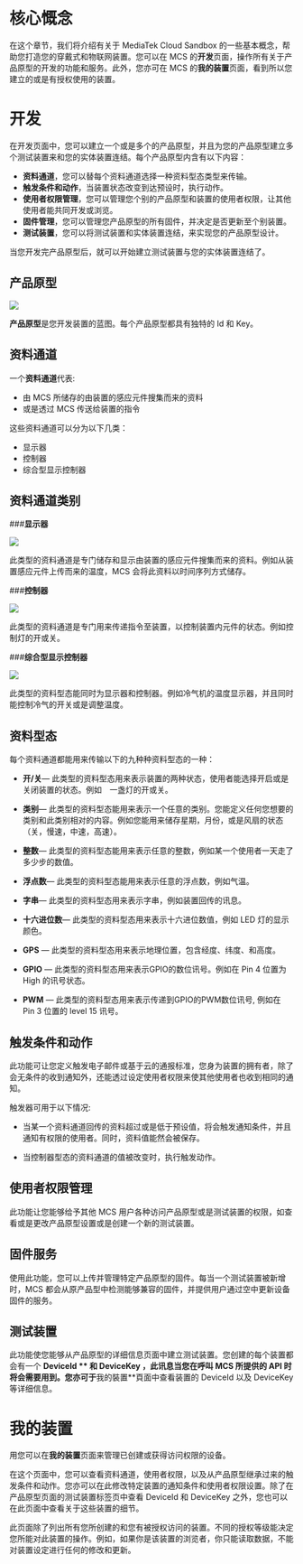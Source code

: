 # **核心慨念**

在这个章节，我们将介绍有关于 MediaTek Cloud Sandbox  的一些基本概念，帮助您打造您的穿戴式和物联网装置。您可以在 MCS 的**开发**页面，操作所有关于产品原型的开发的功能和服务。此外，您亦可在 MCS 的**我的装置**页面，看到所以您建立的或是有授权使用的装置。

# **开发**

在开发页面中，您可以建立一个或是多个的产品原型，并且为您的产品原型建立多个测试装置来和您的实体装置连结。每个产品原型内含有以下内容：


- **资料通道**，您可以替每个资料通道选择一种资料型态类型来传输。
- **触发条件和动作**，当装置状态改变到达预设时，执行动作。
- **使用者权限管理**，您可以管理您个别的产品原型和装置的使用者权限，让其他使用者能共同开发或浏览。
- **固件管理**，您可以管理您产品原型的所有固件，并决定是否更新至个别装置。
- **测试装置**，您可以将测试装置和实体装置连结，来实现您的产品原型设计。

当您开发完产品原型后，就可以开始建立测试装置与您的实体装置连结了。

## **产品原型**


![](../images/key_concept/img_key_concepts_01.png)

**产品原型**是您开发装置的蓝图。每个产品原型都具有独特的 Id 和 Key。

## **资料通道**

一个**资料通道**代表:
- 由 MCS 所储存的由装置的感应元件搜集而来的资料
- 或是透过 MCS 传送给装置的指令


这些资料通道可以分为以下几类：
- 显示器
- 控制器
- 综合型显示控制器

## **资料通道类别**

###**显示器**

![](../images/key_concept/img_key_concepts_dc_01.png)

此类型的资料通道是专门储存和显示由装置的感应元件搜集而来的资料。例如从装置感应元件上传而来的温度，MCS 会将此资料以时间序列方式储存。


###**控制器**

![](../images/key_concept/img_key_concepts_dc_02.png)

此类型的资料通道是专门用来传递指令至装置，以控制装置内元件的状态。例如控制灯的开或关。


###**综合型显示控制器**

![](../images/key_concept/img_key_concepts_dc_03.png)

此类型的资料型态能同时为显示器和控制器。例如冷气机的温度显示器，并且同时能控制冷气的开关或是调整温度。


## **资料型态**




每个资料通道都能用来传输以下的九种种资料型态的一种：

- **开/关**— 此类型的资料型态用来表示装置的两种状态，使用者能选择开启或是关闭装置的状态。例如　一盏灯的开或关。

- **类别**— 此类型的资料型态能用来表示一个任意的类别。您能定义任何您想要的类别和此类别相对的内容。例如您能用来储存星期，月份，或是风扇的状态（关，慢速，中速，高速）。

- **整数**— 此类型的资料型态能用来表示任意的整数，例如某一个使用者一天走了多少步的数值。

- **浮点数**— 此类型的资料型态能用来表示任意的浮点数，例如气温。

- **字串**— 此类型的资料型态用来表示字串，例如装置回传的讯息。

- **十六进位数**— 此类型的资料型态用来表示十六进位数值，例如 LED 灯的显示颜色。

- **GPS** — 此类型的资料型态用来表示地理位置，包含经度、纬度、和高度。

- **GPIO** — 此类型的资料型态用来表示GPIO的数位讯号。例如在 Pin 4 位置为 High 的讯号状态。

- **PWM** — 此类型的资料型态用来表示传递到GPIO的PWM数位讯号, 例如在 Pin 3 位置的 level 15 讯号。


## **触发条件和动作**

此功能可让您定义触发电子邮件或基于云的通报标准，您身为装置的拥有者，除了会无条件的收到通知外，还能透过设定使用者权限来使其他使用者也收到相同的通知。

触发器可用于以下情况:

- 当某一个资料通道回传的资料超过或是低于预设值，将会触发通知条件，并且通知有权限的使用者。同时，资料值能然会被保存。

- 当控制器型态的资料通道的值被改变时，执行触发动作。


## **使用者权限管理**

此功能让您能够给予其他 MCS 用户各种访问产品原型或是测试装置的权限，如查看或是更改产品原型设置或是创建一个新的测试装置。


## **固件服务**

使用此功能，您可以上传并管理特定产品原型的固件。每当一个测试装置被新增时，MCS 都会从原产品型中检测能够兼容的固件，并提供用户通过空中更新设备固件的服务。

## **测试装置**

此功能使您能够从产品原型的详细信息页面中建立测试装置。您创建的每个装置都会有一个 **DeviceId ** 和 **DeviceKey** ，此讯息当您在呼叫 MCS 所提供的 API 时将会需要用到。您亦可于**我的裝置**頁面中查看装置的 DeviceId 以及 DeviceKey 等详细信息。


# **我的装置**

用您可以在**我的装置**页面来管理已创建或获得访问权限的设备。

在这个页面中，您可以查看资料通道，使用者权限，以及从产品原型继承过来的触发条件和动作。您亦可以在此修改特定装置的通知条件和使用者权限设置。除了在产品原型页面的测试装置标签页中查看 DeviceId 和 DeviceKey 之外，您也可以在此页面中查看关于这些装置的细节。

此页面除了列出所有您所创建的和您有被授权访问的装置。不同的授权等级能决定您所能对此装置的操作。例如，如果你是该装置的浏览者，你只能读取数据，不能对装置设定进行任何的修改和更新。

